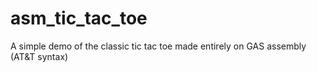 # asm_tic_tac_toe
A simple demo of the classic tic tac toe made entirely on GAS assembly (AT&amp;T syntax)
